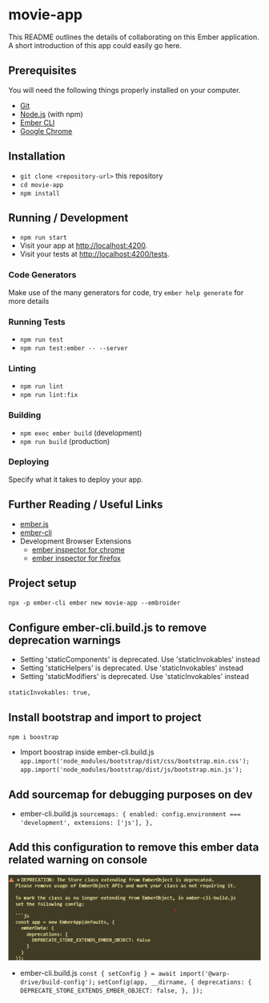 # movie-app

This README outlines the details of collaborating on this Ember application.
A short introduction of this app could easily go here.

## Prerequisites

You will need the following things properly installed on your computer.

- [Git](https://git-scm.com/)
- [Node.js](https://nodejs.org/) (with npm)
- [Ember CLI](https://cli.emberjs.com/release/)
- [Google Chrome](https://google.com/chrome/)

## Installation

- `git clone <repository-url>` this repository
- `cd movie-app`
- `npm install`

## Running / Development

- `npm run start`
- Visit your app at [http://localhost:4200](http://localhost:4200).
- Visit your tests at [http://localhost:4200/tests](http://localhost:4200/tests).

### Code Generators

Make use of the many generators for code, try `ember help generate` for more details

### Running Tests

- `npm run test`
- `npm run test:ember -- --server`

### Linting

- `npm run lint`
- `npm run lint:fix`

### Building

- `npm exec ember build` (development)
- `npm run build` (production)

### Deploying

Specify what it takes to deploy your app.

## Further Reading / Useful Links

- [ember.js](https://emberjs.com/)
- [ember-cli](https://cli.emberjs.com/release/)
- Development Browser Extensions
  - [ember inspector for chrome](https://chrome.google.com/webstore/detail/ember-inspector/bmdblncegkenkacieihfhpjfppoconhi)
  - [ember inspector for firefox](https://addons.mozilla.org/en-US/firefox/addon/ember-inspector/)

## Project setup

`npx -p ember-cli ember new movie-app --embroider`

## Configure ember-cli.build.js to remove deprecation warnings

- Setting 'staticComponents' is deprecated. Use 'staticInvokables' instead
- Setting 'staticHelpers' is deprecated. Use 'staticInvokables' instead
- Setting 'staticModifiers' is deprecated. Use 'staticInvokables' instead

`staticInvokables: true,`

## Install bootstrap and import to project

`npm i boostrap`

- Import boostrap inside ember-cli.build.js
  `app.import('node_modules/bootstrap/dist/css/bootstrap.min.css');`
  `app.import('node_modules/bootstrap/dist/js/bootstrap.min.js');`

## Add sourcemap for debugging purposes on dev

- ember-cli.build.js
  `sourcemaps: {
  enabled: config.environment === 'development',
  extensions: ['js'],
},`

## Add this configuration to remove this ember data related warning on console

![alt text](image-1.png)

- ember-cli.build.js
  `const { setConfig } = await import('@warp-drive/build-config');`
  `setConfig(app, __dirname, {
  deprecations: {
    DEPRECATE_STORE_EXTENDS_EMBER_OBJECT: false,
  },
});`
